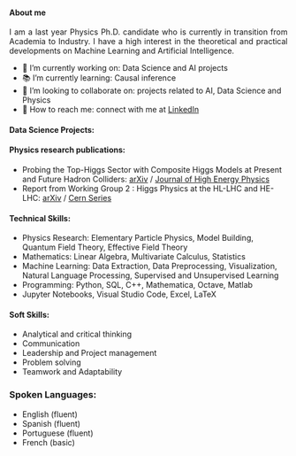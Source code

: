 #### About me

<p align="justify">
I am a last year Physics Ph.D. candidate who is currently in transition from Academia to Industry. I have a high interest in the theoretical and practical developments on Machine Learning and Artificial Intelligence.</p>

- 🔭 I’m currently working on: Data Science and AI projects
- 📚 I’m currently learning: Causal inference
- 🤝 I’m looking to collaborate on: projects related to AI, Data Science and Physics
- 📡 How to reach me: connect with me at <a href="https://www.linkedin.com/in/carlos-bautista-ch/">LinkedIn</a>

#### Data Science Projects:


#### Physics research publications:
- Probing the Top-Higgs Sector with Composite Higgs Models at Present and Future Hadron Colliders: <a href="https://arxiv.org/abs/2008.13026">arXiv</a> / <a href="https://inspirehep.net/literature/1814020">Journal of High Energy Physics</a>
- Report from Working Group 2 : Higgs Physics at the HL-LHC and HE-LHC: <a href=https://arxiv.org/abs/1902.00134>arXiv</a> / <a href="https://cds.cern.ch/record/2650162?ln=en">Cern Series</a>

#### Technical Skills:
- Physics Research: Elementary Particle Physics, Model Building, Quantum Field Theory, Effective Field Theory
- Mathematics: Linear Algebra, Multivariate Calculus, Statistics
- Machine Learning: Data Extraction, Data Preprocessing, Visualization, Natural Language Processing, Supervised and Unsupervised Learning 
- Programming: Python, SQL, C++, Mathematica, Octave, Matlab
- Jupyter Notebooks, Visual Studio Code, Excel, LaTeX

#### Soft Skills:
- Analytical and critical thinking
- Communication
- Leadership and Project management
- Problem solving
- Teamwork and Adaptability

### Spoken Languages:
- English (fluent)
- Spanish (fluent)
- Portuguese (fluent)
- French (basic)
